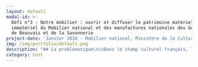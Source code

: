 ```yaml
---
layout: default
modal-id: >-
  Défi n°3 - Notre mobilier : ouvrir et diffuser le patrimoine matériel et
  immatériel du Mobilier national et des manufactures nationales des Gobelins,
  de Beauvais et de la Savonnerie
project-date: 'Janvier 2018 - Mobilier national, Ministère de la Culture'
img: /img/portfolio/default.png
description: "## La problématique\n\nDans le champ culturel français, le\n«\_Mobilier national et les Manufactures nationales des Gobelins, de\nBeauvais et de la Savonnerie\_», manifestent une originalité certaine.\nComposé à la fois d’une collection d’objets d’art datant du XVIe au XXIe siècle\net d’un patrimoine immatériel reposant sur de rares savoir-faire, le Mobilier national a entamé sa numérisation : création d’une base de données pour la gestion des collections appelée\n«\_Suivi des collections et objets du Mobilier national\_» (SCOM), numérisation de la photothèque numérique,\nnumérisation des fiches et des registres d’inventaire en format JPEG,\ninformatisation de plus de 5000 livres, etc. Toutefois, faute de métadonnées\nstructurées, les bases de données et les répertoires documentaires ne\ndialoguent pas, les capacités de recherche et de filtrage restent très limitées\net leur utilisation reste exclusivement réservée aux agents du Mobilier national.\nLes collections patrimoniales du Mobilier\nnational, riches de 100.000 biens sont aujourd’hui décrites dans une base de\ndonnées inaccessible au public.\n\n## La solution : développer des outils d'indexation et de présentation du patrimoine matériel et immatériel du Mobilier national, pour faciliter son exploitation par les agents de l'institution, sa réutilisation par l'écosystème des métiers d'art, et son exploration par le grand public\n\nLa problématique à résoudre est liée à\nl’absence de consolidation des connaissances sur les collections, les\ntechniques et les savoir-faire mobilisés par le Mobilier national. Pour cela,\nil convient de répondre à trois objectifs :\n\n* Permettre aux agents du Mobilier national de procéder à des recherches\n  multicritères et multiformats dans l’ensemble de la documentation technique et scientifique\n  relative au patrimoine de l’institution grâce à un système d’indexation\n  partagé,\n* Ouvrir la collection aux publics extérieurs, pour en faciliter l’accès aux\n  étudiants, l’exploitation par les professionnels de la filière des métiers de\n  l’art, et la découverte par le plus grand nombre grâce à une interface de\n  consultation,\n* Ouvrir la production participative de contenus pour\n  enrichir et diversifier l’information sur le patrimoine grâce à la conception d’un système de capture et d’indexation.\n\nL’objectif premier du défi est d’ouvrir\nses collections sur le web sous forme d’une interface de recherche,\nsatisfaisant les besoins des publics identifiés (administrations utilisant les\nservices du mobilier national, grand public, chercheurs, décorateurs\nd’intérieurs, etc.). Cette interface doit être intuitive, utilisant les\nressources de la datavisualisation\npour proposer des modes de navigation au sein des collections (par type\nd’objet, lieu ou date de production, artiste, couleur, etc.), des\nréutilisations, prises de contact contextuelles, paniers, commande de\nreproductions d’images, etc., en s’inspirant des services proposés sur les\ngrandes plateformes commerciales, privées et les institutions innovantes (voir\nnotamment les offres du Rijksmuseum). \n\n \n\n## 2 entrepreneurs recherchés\n\n* UN DESIGNER DE SERVICES : Concevoir et prototyper le modèle notice,\n  et les interfaces utilisateurs des services de consultation et d’enrichissement\n  de la documentation du patrimoine du Mobilier national.\n* UN DEVELOPPEUR (expertise sémantique) : Définir et développer système applicatif,\n  modéliser les ontologies, implémenter le modèle des données et le schéma d’indexation.\n\nToutes les combinaisons pertinentes et\nrépartitions des connaissances et rôles sont envisageables. L’objectif pour\nl’établissement est de bénéficier de compétences à la fois en développement\ninformatique (avoir un développeur full-stack\npour le back-end) et sur les interfaces web (ergonomie, respect des standards\ndu web dont navigation mobile, etc.).\n\nConnaissance nécessaire des langages de programmation et technologies standards\n\\: PHP, Python, Javascript,\nRuby, Node.js, SQL / NoSQL. Pour le(s) développeur(s)\nback-end, connaître les outils d’indexation (ElasticSearch,\nSolR).\n\nLe mode de travail en méthode agile est demandé, avec des personnes ayant\nl’habitude de livrer des résultats chaque semaine / quinzaine.\n\n## Votre mentor : Hélène Cavalié\n\n\\(manque photo)\n\nHélène Cavalié\nest chartiste et conservateur du Patrimoine. Depuis 2015, elle est responsable\ndu service des Archives, bibliothèque, documentation et photos du Mobilier\nnational. Impliquée dans la mise en ligne des données (en masse pour\nl'ouverture du portail européen des Archives, ciblée dans des éditions\ncollaboratives de manuscrits sur Wikisource),\nelle sera l'appui des EIG.\n\n*“Ce projet a pour ambition de rendre\nvisible et accessible les collections patrimoniales du Mobilier national et des\nmanufactures, et les savoir-faire associés largement méconnus du public : une\ncollection de 100.000 biens de qualité muséale ou servant à l’ameublement,\nparmi lesquels une des plus belles collections de tapis et tapisseries (encore\nproduits dans les manufactures), de tissus d’ameublement. Cette institution\ncompte 350 agents dont 250 techniciens d’art qui travaillent dans 7 ateliers de\ncréation (tapisserie de haute lice des Gobelins, de basse lice de Beauvais,\ntapis de la Savonnerie à Paris et Lodève, dentelle au fuseau au Puy-en-Velay,\ndentelle à l’aiguille à Alençon, et Atelier de recherche et de création de\nmeubles), et dans 7 ateliers de restauration (tapis, tapisserie, lustrerie,\nébénisterie, menuiserie en sièges, tapisserie d’ameublement et\ntapisserie-décor). Le cœur du projet, consiste à publier en ligne et rendre\naccessible et réutilisable cette collection gérée dans une base de données SQL,\net les savoir-faire associés. Le projet consiste à concevoir une interface\nsolide et innovante. Les EIG devront être force de propositions pour concevoir\ncet outil novateur, ergonomique, collaboratif, avec une approche utilisateur.\nIl s’agit en quelque sorte de rendre visible et réutilisable tout l’écosystème\ndes métiers d’art pour le grand public, les amateurs, les chercheurs, écoles de\ndesign, etc. L'institution a d'autres ressources et est détenteur de\nsavoir-faire dans ses ateliers pouvant aussi être mis en valeurs dans ce projet : les 40.000 couleurs produites par l'atelier de teinture), etc. Le code\nréalisé durant ces 10 mois pourrait être rendu libre et récupérable.”*\n\n**[Postuler au défi Notre mobilier ](https://framaforms.org/candidature-entrepreneurs-dinteret-general-promo-2-1501592391)**\n\nEn savoir plus sur le défi >> LIEN PRESENTATION."
category: test
---
```









